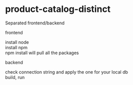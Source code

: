 # product-catalog-distinct
Separated frontend/backend

frontend <br/>

install node<br/>
install npm<br/>
npm install will pull all the packages<br/>

backend<br/>

check connection string and apply the one for your local db<br/>
build, run<br/>


